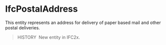 IfcPostalAddress
================

This entity represents an address for delivery of paper based mail and other postal deliveries.

> HISTORY&nbsp; New entity in IFC2x.
